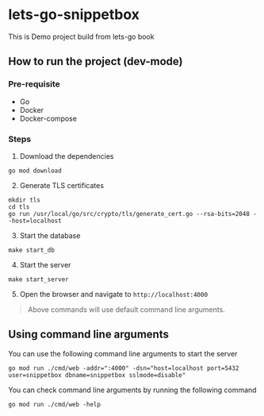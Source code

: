 # lets-go-snippetbox
This is Demo project build from lets-go book


## How to run the project (dev-mode)

### Pre-requisite
- Go 
- Docker
- Docker-compose

### Steps

1. Download the dependencies
```
go mod download
```

2. Generate TLS certificates
```
mkdir tls
cd tls
go run /usr/local/go/src/crypto/tls/generate_cert.go --rsa-bits=2048 --host=localhost
```

3. Start the database
```
make start_db
```

4. Start the server
```
make start_server
```

5. Open the browser and navigate to `http://localhost:4000`

> Above commands will use default command line arguments.


## Using command line arguments

You can use the following command line arguments to start the server

```
go mod run ./cmd/web -addr=":4000" -dsn="host=localhost port=5432 user=snippetbox dbname=snippetbox sslmode=disable"
```

You can check command line arguments by running the following command
```
go mod run ./cmd/web -help
```